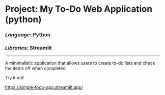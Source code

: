 # Project: My To-Do Web Application (python)


### *Language:*  Python

### *Libraries:*  Streamlit

---
A minimalistic application that allows users to create to-do lists and check the
items off when completed.

Try it out!

https://simple-todo-app.streamlit.app/